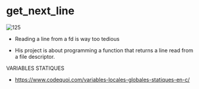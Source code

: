 # get_next_line

![125](https://user-images.githubusercontent.com/124174795/223974158-16927fd7-4caa-42db-92a7-1183694728db.png)

* Reading a line from a fd is way too tedious

* His project is about programming a function that returns a line
read from a file descriptor.

VARIABLES STATIQUES

* https://www.codequoi.com/variables-locales-globales-statiques-en-c/

